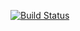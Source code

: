 [![Build Status](https://travis-ci.com/joeystevens00/mormo.svg?token=UJXtX9J2d5A7oERmzYEi&branch=master)](https://travis-ci.com/joeystevens00/mormo)
